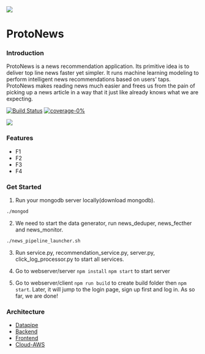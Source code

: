 <img src="logo pic link">

# ProtoNews

### Introduction

ProtoNews is a news recommendation application. Its primitive idea is to deliver top line news faster yet simpler. It runs machine learning modeling to perform intelligent news recommendations based on users' taps. ProtoNews makes reading news much easier and frees us from the pain of picking up a news article in a way that it just like already knows what we are expecting.  

[![Build Status]()]()
[![coverage-0%]()]()

<img src="a screenshot of website">

### Features

- F1
- F2
- F3
- F4

### Get Started

1. Run your mongodb server locally(download mongodb).
```sh
./mongod
```
2. We need to start the data generator, run news_deduper, news_fecther and news_monitor. 
```sh
./news_pipeline_launcher.sh
```

3. Run service.py, recommendation_service.py, server.py, click_log_processor.py to start all services.

4. Go to webserver/server 
`npm install`
`npm start` 
to start server 
5. Go to webserver/client 
 `npm run build` to create build folder 
then `npm start`. Later, it will jump to the login page, sign up first and log in. As so far, we are done!

### Architecture

- [Datapipe](#)
- [Backend](#)
- [Frontend](#)
- [Cloud-AWS](#)
